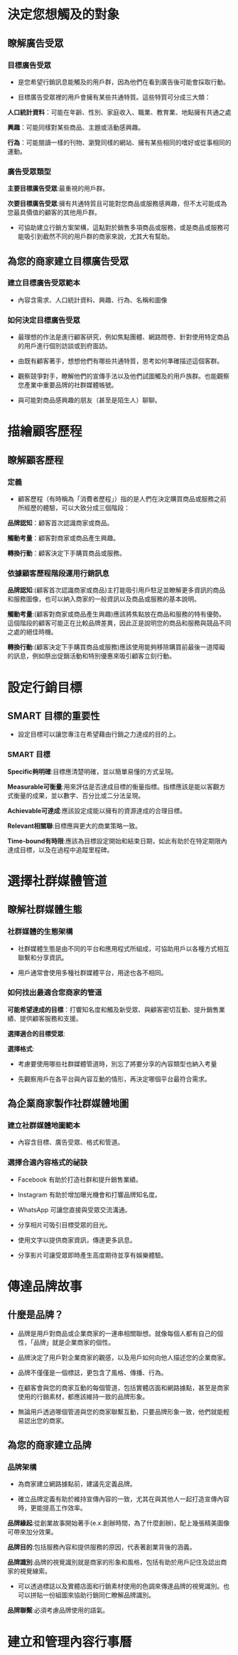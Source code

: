 # 決定您想觸及的對象

## 瞭解廣告受眾

### 目標廣告受眾

* 是您希望行銷訊息能觸及的用戶群，因為他們在看到廣告後可能會採取行動。

* 目標廣告受眾裡的用戶會擁有某些共通特質。這些特質可分成三大類：

**人口統計資料**：可能在年齡、性別、家庭收入、職業、教育業、地點擁有共通之處

**興趣**：可能同樣對某些商品、主題或活動感興趣。

**行為**：可能閱讀一樣的刊物、瀏覽同樣的網站、擁有某些相同的嗜好或從事相同的運動。

### 廣告受眾類型

**主要目標廣告受眾**:最重視的用戶群。

**次要目標廣告受眾**:擁有共通特質且可能對您商品或服務感興趣，但不太可能成為您最具價值的顧客的其他用戶群。

* 可協助建立行銷方案架構，這點對於銷售多項商品或服務，或是商品或服務可能吸引到截然不同的用戶群的商家來說，尤其大有幫助。

## 為您的商家建立目標廣告受眾

### 建立目標廣告受眾範本

* 內容含需求、人口統計資料、興趣、行為、名稱和圖像

### 如何決定目標廣告受眾

* 最理想的作法是進行顧客研究，例如焦點團體、網路問卷、針對使用特定商品的用戶進行個別訪談或到府面訪。

* 由既有顧客著手，想想他們有哪些共通特質，思考如何準確描述這個客群。

* 觀察競爭對手，瞭解他們的宣傳手法以及他們試圖觸及的用戶族群。也能觀察您產業中重要品牌的社群媒體帳號。

* 與可能對商品感興趣的朋友（甚至是陌生人）聊聊。

# 描繪顧客歷程

## 瞭解顧客歷程

### 定義

* 顧客歷程（有時稱為「消費者歷程」）指的是人們在決定購買商品或服務之前所經歷的體驗，可以大致分成三個階段：

**品牌認知**：顧客首次認識商家或商品。

**觸動考量**：顧客對商家或商品產生興趣。

**轉換行動**：顧客決定下手購買商品或服務。

### 依據顧客歷程階段運用行銷訊息

**品牌認知**:(顧客首次認識商家或商品)主打能吸引用戶駐足並瞭解更多資訊的商品和服務圖像，也可以納入商家的一般資訊以及商品或服務的基本說明。

**觸動考量**:(顧客對商家或商品產生興趣)應該將焦點放在商品和服務的特有優勢。這個階段的顧客可能正在比較品牌差異，因此正是說明您的商品和服務與競品不同之處的絕佳時機。

**轉換行動**:(顧客決定下手購買商品或服務)應該使用能夠移除購買前最後一道障礙的訊息，例如祭出促銷活動和特別優惠來吸引顧客立刻行動。

# 設定行銷目標

## SMART 目標的重要性

* 設定目標可以讓您專注在希望藉由行銷之力達成的目的上。

### SMART 目標

**Specific夠明確**:目標應清楚明確，並以簡單易懂的方式呈現。

**Measurable可衡量**:用來評估是否達成目標的衡量指標。指標應該是能以客觀方式衡量的成果，並以數字、百分比或二分法呈現。

**Achievable可達成**:應該設定成能以擁有的資源達成的合理目標。

**Relevant相關聯**:目標應與更大的商業策略一致。

**Time-bound有時限**:應該為目標設定開始和結束日期，如此有助於在特定期限內達成目標，以及在過程中追蹤里程碑。

# 選擇社群媒體管道

## 瞭解社群媒體生態

### 社群媒體的生態架構

* 社群媒體生態是由不同的平台和應用程式所組成，可協助用戶以各種方式相互聯繫和分享資訊。

* 用戶通常會使用多種社群媒體平台，用途也各不相同。

### 如何找出最適合您商家的管道

**可能希望達成的目標**：打響知名度和觸及新受眾、與顧客密切互動、提升銷售業績、提供顧客服務和支援。

**選擇適合的目標受眾**:

**選擇格式**:

* 考慮要使用哪些社群媒體管道時，別忘了將要分享的內容類型也納入考量

* 先觀察用戶在各平台與內容互動的情形，再決定哪個平台最符合需求。

## 為企業商家製作社群媒體地圖

### 建立社群媒體地圖範本

* 內容含目標、廣告受眾、格式和管道。

### 選擇合適內容格式的祕訣

* Facebook 有助於打造社群和提升銷售業績。

* Instagram 有助於增加曝光機會和打響品牌知名度。

* WhatsApp 可讓您直接與受眾交流溝通。

* 分享相片可吸引目標受眾的目光。

* 使用文字以提供商家資訊，傳達更多訊息。

* 分享影片可讓受眾即時產生高度期待並享有娛樂體驗。

# 傳達品牌故事

## 什麼是品牌？

* 品牌是用戶對商品或企業商家的一連串相關聯想。就像每個人都有自己的個性，「品牌」就是企業商家的個性。

* 品牌決定了用戶對企業商家的觀感，以及用戶如何向他人描述您的企業商家。

* 品牌不僅僅是一個標誌，更包含了風格、傳播、行為。

* 在顧客會與您的商家互動的每個管道，包括實體店面和網路據點，甚至是商家使用的行銷素材，都應該維持一致的品牌形象。

* 無論用戶透過哪個管道與您的商家聯繫互動，只要品牌形象一致，他們就能輕易認出您的商家。

## 為您的商家建立品牌

### 品牌架構

* 為商家建立網路據點前，建議先定義品牌。

* 確立品牌定義有助於維持宣傳內容的一致，尤其在與其他人一起打造宣傳內容時，更能提高工作效率。

**品牌緣起**:從創業故事開始著手(e.x.創辦時間，為了什麼創辦)，配上幾張精美圖像可帶來加分效果。

**品牌目的**:包括服務內容和提供服務的原因，代表著創業背後的涵義。

**品牌識別**:品牌的視覺識別就是商家的形象和風格，包括有助於用戶記住及認出商家的視覺線索。

* 可以透過標誌以及實體店面和行銷素材使用的色調來傳達品牌的視覺識別。也可以拼貼一份組圖來協助行銷同仁瞭解品牌識別。

**品牌聯繫**:必須考慮品牌使用的語氣。

# 建立和管理內容行事曆





